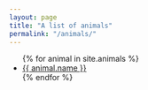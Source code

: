 ```yaml
---
layout: page
title: "A list of animals"
permalink: "/animals/"
---
```

<ul>
  {% for animal in site.animals %}
  <li>
    <a href="{{animal.url}}"> {{ animal.name }}<a/>
  </li>
  {% endfor %}									 
</ul>
